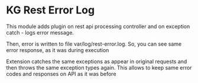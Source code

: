 # KG Rest Error Log

This module adds plugin on rest api processing controller and on exception catch - logs error message.

Then, error is written to file var/log/rest-error.log. So, you can see same error response, as it was during execution

Extension catches the same exceptions as appear in original requests and then throws the same exception types again. This allows to keep same error codes and responses on API as it was before
